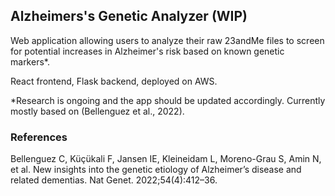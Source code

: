 ## Alzheimers's Genetic Analyzer (WIP)
Web application allowing users to analyze their raw 23andMe files to screen for potential increases in Alzheimer's risk based on known genetic markers*. 

React frontend, Flask backend, deployed on AWS.

*Research is ongoing and the app should be updated accordingly. Currently mostly based on (Bellenguez et al., 2022).


### References
Bellenguez C, Küçükali F, Jansen IE, Kleineidam L, Moreno-Grau S, Amin N, et al. New insights into the genetic etiology of Alzheimer’s disease and related dementias. Nat Genet. 2022;54(4):412–36.
